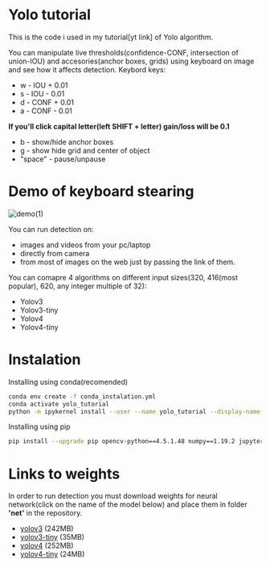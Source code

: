 # Yolo tutorial
This is the code i used in my tutorial[yt link] of Yolo algorithm.

You can manipulate live thresholds(confidence-CONF, intersection of union-IOU) and accesories(anchor boxes, grids) using keyboard on image and see how it affects detection.
Keybord keys:
- w - IOU + 0.01
- s - IOU - 0.01
- d - CONF + 0.01
- a - CONF - 0.01

**If you'll click capital letter(left SHIFT + letter) gain/loss will be 0.1**
- b - show/hide anchor boxes
- g - show hide grid and center of object
- "space" - pause/unpause

# Demo of keyboard stearing

![demo(1)](https://user-images.githubusercontent.com/73268650/114053923-acb1a280-988f-11eb-9bd4-2f2addaf8488.gif)




You can run detection on:
- images and videos from your pc/laptop
- directly from camera
- from most of images on the web just by passing the link of them.

You can comapre 4 algorithms on different input sizes(320, 416(most popular), 620, any integer multiple of 32):
- Yolov3
- Yolov3-tiny
- Yolov4
- Yolov4-tiny


# Instalation
Installing using conda(recomended)

``` bash
conda env create -f conda_instalation.yml
conda activate yolo_tutorial
python -m ipykernel install --user --name yolo_tutorial --display-name "yolo_tutorial"
```
Installing using pip

``` bash
pip install --upgrade pip opencv-python==4.5.1.48 numpy==1.19.2 jupyter
```
# Links to weights
In order to run detection you must download weights for neural network(click on the name of the model below) and place them in folder **'net'** in the repository.


- [yolov3](https://pjreddie.com/media/files/yolov3.weights) (242MB)
- [yolov3-tiny](https://pjreddie.com/media/files/yolov3-tiny.weights) (35MB)
- [yolov4](https://github.com/AlexeyAB/darknet/releases/download/darknet_yolo_v3_optimal/yolov4.weights) (252MB)
- [yolov4-tiny](https://github.com/AlexeyAB/darknet/releases/download/darknet_yolo_v4_pre/yolov4-tiny.weights) (24MB)

